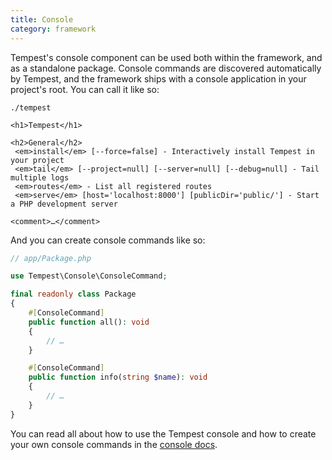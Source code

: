 ```yaml
---
title: Console
category: framework
---
```


Tempest's console component can be used both within the framework, and as a standalone package. Console commands are discovered automatically by Tempest, and the framework ships with a console application in your project's root. You can call it like so:

```console
./tempest

<h1>Tempest</h1>

<h2>General</h2>
 <em>install</em> [--force=false] - Interactively install Tempest in your project
 <em>tail</em> [--project=null] [--server=null] [--debug=null] - Tail multiple logs
 <em>routes</em> - List all registered routes
 <em>serve</em> [host='localhost:8000'] [publicDir='public/'] - Start a PHP development server

<comment>…</comment>
```

And you can create console commands like so:

```php
// app/Package.php

use Tempest\Console\ConsoleCommand;

final readonly class Package
{
    #[ConsoleCommand]
    public function all(): void
    {
        // …
    }

    #[ConsoleCommand]
    public function info(string $name): void
    {
        // …
    }
}
```

You can read all about how to use the Tempest console and how to create your own console commands in the [console docs](/docs/console/01-getting-started).
